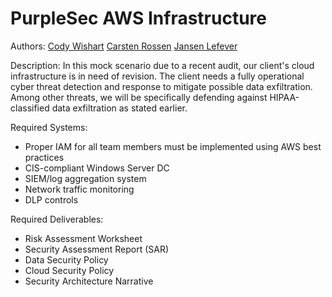 # PurpleSec AWS Infrastructure

Authors: [Cody Wishart](https://github.com/cwishart1) [Carsten Rossen](https://github.com/carsten-rossen) [Jansen Lefever](https://github.com/JansenLefever)

Description: In this mock scenario due to a recent audit, our client's cloud infrastructure is in need of revision. The client needs a fully operational cyber threat detection and response to mitigate possible data exfiltration. Among other threats, we will be specifically defending against HIPAA-classified data exfiltration as stated earlier. 

Required Systems:
- Proper IAM for all team members must be implemented using AWS best practices
- CIS-compliant Windows Server DC
- SIEM/log aggregation system
- Network traffic monitoring
- DLP controls

Required Deliverables:
- Risk Assessment Worksheet
- Security Assessment Report (SAR)
- Data Security Policy
- Cloud Security Policy
- Security Architecture Narrative

